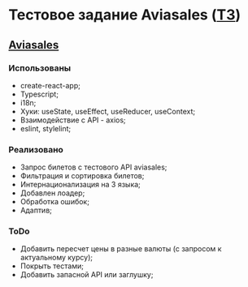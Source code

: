 # Тестовое задание Aviasales ([ТЗ](https://github.com/KosyanMedia/test-tasks/tree/master/aviasales_frontend 'Тестовое задание Aviasales'))

## [Aviasales](https://aviasales-ts.firebaseapp.com/ 'Aviasales')

### Использованы

- create-react-app;
- Typescript;
- i18n;
- Хуки: useState, useEffect, useReducer, useContext;
- Взаимодействие с API - axios;
- eslint, stylelint;

### Реализовано

- Запрос билетов с тестового API aviasales;
- Фильтрация и сортировка билетов;
- Интернационализация на 3 языка;
- Добавлен лоадер;
- Обработка ошибок;
- Адаптив;

### ToDo

- Добавить пересчет цены в разные валюты (с запросом к актуальному курсу);
- Покрыть тестами;
- Добавить запасной API или заглушку;